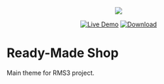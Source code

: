 <p align="center"><img src="https://rms3.templates.com/va/MTS_logo.png"></p>

<p align="center">
    <a href="https://rms3.templates.com"><img src="https://rms3.templates.com/va/LiveDemo.png" target="_blank" alt="Live Demo"></a>
    <a href="https://rms3.templates.com/install"><img src="https://rms3.templates.com/va/Download.png" target="_blank" alt="Download"></a>
</p>

# Ready-Made Shop #
Main theme for RMS3 project.
